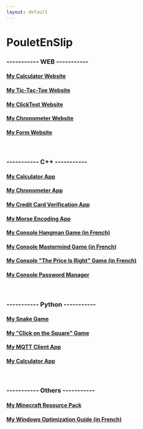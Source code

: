 ```yaml
---
layout: default
---
```

# PouletEnSlip

### ----------- WEB -----------
#### [My Calculator Website](pages/calculator/)
#### [My Tic-Tac-Toe Website](pages/tictactoe/)
#### [My ClickTest Website](pages/clicktest/)
#### [My Chronometer Website](pages/chronometer/)
#### [My Form Website](https://github.com/PouletEnSlip/Cookies)
<br>

### ----------- C++ -----------
#### [My Calculator App](https://github.com/PouletEnSlip/Calculator)
#### [My Chronometer App](https://github.com/PouletEnSlip/Chronometer)
#### [My Credit Card Verification App](https://github.com/PouletEnSlip/CreditCardVerification)
#### [My Morse Encoding App](https://github.com/PouletEnSlip/Morse)
#### [My Console Hangman Game (in French)](https://github.com/PouletEnSlip/HangmanGame)
#### [My Console Mastermind Game (in French)](https://github.com/PouletEnSlip/Mastermind)
#### [My Console "The Price Is Right" Game (in French)](https://github.com/PouletEnSlip/ThePriceIsRight)
#### [My Console Password Manager](https://github.com/PouletEnSlip/Password)
<br>

### ----------- Python -----------
#### [My Snake Game](https://github.com/PouletEnSlip/Snake)
#### [My "Click on the Square" Game](https://github.com/PouletEnSlip/Square)
#### [My MQTT Client App](https://github.com/PouletEnSlip/MQTT)
#### [My Calculator App](https://github.com/PouletEnSlip/CalculatorPython)
<br>

### ----------- Others -----------
#### [My Minecraft Resource Pack](pages/cotcotpack/)
#### [My Windows Optimization Guide (in French)](pages/opti/)
